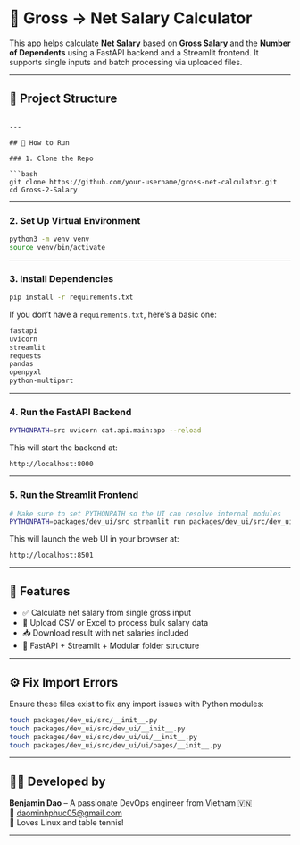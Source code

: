 # 💼 Gross → Net Salary Calculator

This app helps calculate **Net Salary** based on **Gross Salary** and the **Number of Dependents** using a FastAPI backend and a Streamlit frontend. It supports single inputs and batch processing via uploaded files.

---

## 📁 Project Structure

```

---

## 🚀 How to Run

### 1. Clone the Repo

```bash
git clone https://github.com/your-username/gross-net-calculator.git
cd Gross-2-Salary
```

---

### 2. Set Up Virtual Environment

```bash
python3 -m venv venv
source venv/bin/activate
```

---

### 3. Install Dependencies

```bash
pip install -r requirements.txt
```

If you don’t have a `requirements.txt`, here’s a basic one:

```txt
fastapi
uvicorn
streamlit
requests
pandas
openpyxl
python-multipart
```

---

### 4. Run the FastAPI Backend

```bash
PYTHONPATH=src uvicorn cat.api.main:app --reload
```

This will start the backend at:

```
http://localhost:8000
```



---

### 5. Run the Streamlit Frontend

```bash
# Make sure to set PYTHONPATH so the UI can resolve internal modules
PYTHONPATH=packages/dev_ui/src streamlit run packages/dev_ui/src/dev_ui/ui/pages/Homepage.py
```

This will launch the web UI in your browser at:

```
http://localhost:8501
```

---

## 🧠 Features

- ✅ Calculate net salary from single gross input
- 📁 Upload CSV or Excel to process bulk salary data
- 📥 Download result with net salaries included
- 🚀 FastAPI + Streamlit + Modular folder structure

---

## ⚙️ Fix Import Errors

Ensure these files exist to fix any import issues with Python modules:

```bash
touch packages/dev_ui/src/__init__.py
touch packages/dev_ui/src/dev_ui/__init__.py
touch packages/dev_ui/src/dev_ui/ui/__init__.py
touch packages/dev_ui/src/dev_ui/ui/pages/__init__.py
```

---

## 👨‍💻 Developed by

**Benjamin Dao** – A passionate DevOps engineer from Vietnam 🇻🇳  
📧 daominhphuc05@gmail.com  
🏓 Loves Linux and table tennis!

---
